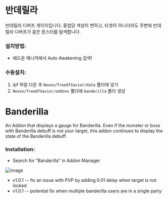 # 반데릴라
반데릴라 디버프 게이지입니다. 중첩당 색상이 변하고, 타겟이 아니더라도 주변에 반데릴라 디버프가 묻은 몬스터를 탐색합니다.

### 설치방법:
* 애드온 매니저에서 Auto Awakening 검색!

### 수동설치:
1. ipf 파일 다운 후 `Nexon/TreeOfSavior/data` 폴더에 넣기
2. `Nexon/TreeOfSavior/addons` 폴더에 `banderilla` 폴더 생성

# Banderilla
An Addon that displays a gauge for Banderilla. Even if the monster or boss with Banderilla debuff is not your target, this addon continues to display the state of the Banderilla debuff.

### Installation:
* Search for "Banderilla" in Addon Manager

![image](https://user-images.githubusercontent.com/12102540/134768933-729409ab-7603-4381-8048-988f52bdfe18.png)


* v1.0.1 -- fix an issue with PVP by adding 0.01 delay when target is not locked
* v1.0.1 -- potential fix when multiple banderilla users are in a single party